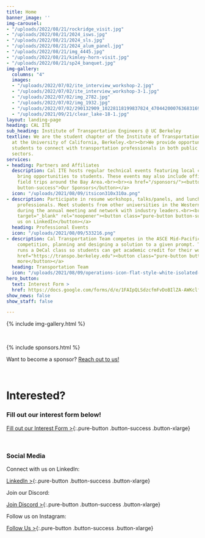```yaml
---
title: Home
banner_image: ''
img-carousel:
- "/uploads/2022/08/21/rockridge_visit.jpg"
- "/uploads/2022/08/21/2024_isws.jpg"
- "/uploads/2022/08/21/2024_sls.jpg"
- "/uploads/2022/08/21/2024_alum_panel.jpg"
- "/uploads/2022/08/21/img_4445.jpg"
- "/uploads/2022/08/21/kimley-horn-visit.jpg"
- "/uploads/2022/08/21/sp24_banquet.jpg"
img-gallery:
  columns: "4"
  images:
  - "/uploads/2022/07/02/ite_interview_workshop-2.jpg"
  - "/uploads/2022/07/02/ite_interview_workshop-3-1.jpg"
  - "/uploads/2022/07/02/img_2782.jpg"
  - "/uploads/2022/07/02/img_1932.jpg"
  - "/uploads/2022/07/02/290132909_10228118199837824_4704420007636831696_n.jpg"
  - "/uploads/2021/09/21/clear_lake-18-1.jpg"
layout: landing-page
heading: CAL ITE
sub_heading: Institute of Transportation Engineers @ UC Berkeley
textline: We are the student chapter of the Institute of Transportation Engineers
  at the University of California, Berkeley.<br><br>We provide opportunities for interested
  students to connect with transportation professionals in both public and private
  sectors.
services:
- heading: Partners and Affiliates
  description: Cal ITE hosts regular technical events featuring local companies to
    bring opportunities to students. These events may also include office visits and
    field trips around the Bay Area.<br><br><a href="/sponsors/"><button class="pure-button
    button-success">Our Sponsors</button></a>
  icon: "/uploads/2021/08/09/itsicon310x310a.png"
- description: Participate in resume workshops, talks/panels, and lunch meetings with
    professionals. Meet students from other universities in the Western ITE district
    during the annual meeting and network with industry leaders.<br><br><a href="https://linkedin.com/company/cal-ite/"
    target="_blank" rel="noopener"><button class="pure-button button-success">Follow
    us on LinkedIn</button></a>
  heading: Professional Events
  icon: "/uploads/2021/08/09/533216.png"
- description: Cal Transportation Team competes in the ASCE Mid-Pacific Transportation
    competition, planning and designing a solution to a given prompt. The team also
    runs a DeCal class so students can get academic credit for their work. <br><br><a
    href="https://transpo.berkeley.edu"><button class="pure-button button-success">Learn
    more</button></a>
  heading: Transportation Team
  icon: "/uploads/2021/08/09/operations-icon-flat-style-white-isolated-symbol-black-your-web-site-design-app-ui-simple-process-vector-illustration-156422564.jpg"
hero_button:
  text: Interest Form >
  href: https://docs.google.com/forms/d/e/1FAIpQLSdzcfmFvDoBIlZA-AWKclf3v1l_BS-9bZEThG3abmHlqruQGg/viewform?usp=sf_link
show_news: false
show_staff: false

---
```

{% include img-gallery.html %}

<br>

{% include sponsors.html %}

<p class="font-bold italic py-2">Want to become a sponsor? <a href="/sponsors/">Reach out to us!</a></p>

<br>

# Interested?

### Fill out our interest form below!

[Fill out our Interest Form >](https://docs.google.com/forms/d/e/1FAIpQLSdzcfmFvDoBIlZA-AWKclf3v1l_BS-9bZEThG3abmHlqruQGg/viewform?usp=sf_link){:.pure-button .button-success .button-xlarge}

<br>

### Social Media

Connect with us on LinkedIn:

[LinkedIn >](https://www.linkedin.com/company/cal-ite/){:.pure-button .button-success .button-xlarge}

Join our Discord:

[Join Discord >](/discord/){:.pure-button .button-success .button-xlarge}

Follow us on Instagram:

[Follow Us >](https://www.instagram.com/cal_ite/){:.pure-button .button-success .button-xlarge}
